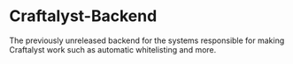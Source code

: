 # Craftalyst-Backend
The previously unreleased backend for the systems responsible for making Craftalyst work such as automatic whitelisting and more.
